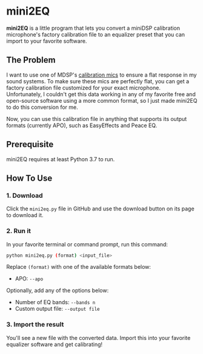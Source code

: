 # mini2EQ

**mini2EQ** is a little program that lets you convert a miniDSP calibration microphone's factory calibration file to an equalizer preset that you can import to your favorite software.

## The Problem

I want to use one of MDSP's [calibration mics](https://www.minidsp.com/products/acoustic-measurement/umik-1) to ensure a flat response in my sound systems. To make sure these mics are perfectly flat, you can get a factory calibration file customized for your exact microphone. Unfortunately, I couldn't get this data working in any of my favorite free and open-source software using a more common format, so I just made mini2EQ to do this conversion for me.

Now, you can use this calibration file in anything that supports its output formats (currently APO), such as EasyEffects and Peace EQ.

## Prerequisite

mini2EQ requires at least Python 3.7 to run.

## How To Use

### 1. Download

Click the `mini2eq.py` file in GitHub and use the download button on its page to download it.

### 2. Run it

In your favorite terminal or command prompt, run this command:

```sh
python mini2eq.py (format) <input_file>
```

Replace `(format)` with one of the available formats below:

- APO: `--apo`

Optionally, add any of the options below:

- Number of EQ bands: `--bands n`
- Custom output file: `--output file`

### 3. Import the result

You'll see a new file with the converted data. Import this into your favorite equalizer software and get calibrating!